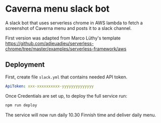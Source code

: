 # Caverna menu slack bot

A slack bot that uses serverless chrome in AWS lambda to fetch a screenshot of Caverna menu and posts it to a slack channel.

First version was adapted from Marco Lüthy's template https://github.com/adieuadieu/serverless-chrome/tree/master/examples/serverless-framework/aws


## Deployment

First, create file `slack.yml` that contains needed API token.

```yaml
ApiToken: xxx-xxxxxxxxxx-yyyyyyyyyyyyyy
```

Once Credentials are set up, to deploy the full service run:

```bash
npm run deploy
```

The service will now run daily 10.30 Finnish time and deliver daily menu.
